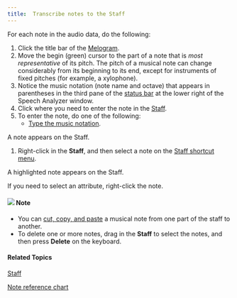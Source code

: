 ```yaml
---
title:  Transcribe notes to the Staff
---
```


For each note in the audio data, do the following:

1. Click the title bar of the [Melogram](melogram).
1. Move the begin (green) cursor to the part of a note that is *most representative* of its pitch. The pitch of a musical note can change considerably from its beginning to its end, except for instruments of fixed pitches (for example, a xylophone).
1. Notice the music notation (note name and octave) that appears in parentheses in the third pane of the [status bar](../../../tools/status-bar) at the lower right of the Speech Analyzer window.
1. Click where you need to enter the note in the [Staff](staff).
1. To enter the note, do one of the following:
   * [Type the music notation](notation).

A note appears on the Staff.

1. Right-click in the **Staff**, and then select a note on the [Staff shortcut menu](staff-shortcut-menu).

A highlighted note appears on the Staff.

If you need to select an attribute, right-click the note.

#### ![](../../../../../images/001.png) **Note**
- You can [cut, copy, and paste](../../../edit/cut-copy-paste) a musical note from one part of the staff to another.
- To delete one or more notes, drag in the **Staff** to select the notes, and then press **Delete** on the keyboard.

#### **Related Topics**
[Staff](staff)

[Note reference chart](note-reference-chart)

